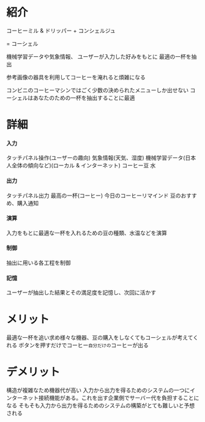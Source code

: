 
# 紹介
コーヒーミル & ドリッパー + 
 コンシェルジュ 

= コーシェル

機械学習データや気象情報、
ユーザーが入力した好みをもとに
最適の一杯を抽出

参考画像の器具を利用してコーヒーを淹れると煩雑になる

コンビニのコーヒーマシンではごく少数の決められたメニューしか出せない
コーシェルはあなたのための一杯を抽出することに最適


# 詳細

#### 入力
タッチパネル操作(ユーザーの趣向)
気象情報(天気、湿度)
機械学習データ(日本人全体の傾向など)(ローカル & インターネット)
コーヒー豆
水

#### 出力
タッチパネル出力
最高の一杯(コーヒー)
今日のコーヒーリマインド
豆のおすすめ、購入通知

#### 演算
入力をもとに最適な一杯を入れるための豆の種類、水温などを演算

#### 制御
抽出に用いる各工程を制御

#### 記憶
ユーザーが抽出した結果とその満足度を記憶し、次回に活かす

# メリット

最適な一杯を追い求め様々な機器、豆の購入をしなくてもコーシェルが考えてくれる
ボタンを押すだけでコーヒー`自分だけの`コーヒーが出る

# デメリット
構造が複雑なため機器代が高い
入力から出力を得るためのシステムの一つにインターネット接続機能がある。これを出す企業側でサーバー代を負担することになる
そもそも入力から出力を得るためのシステムの構築がとても難しいと予想される